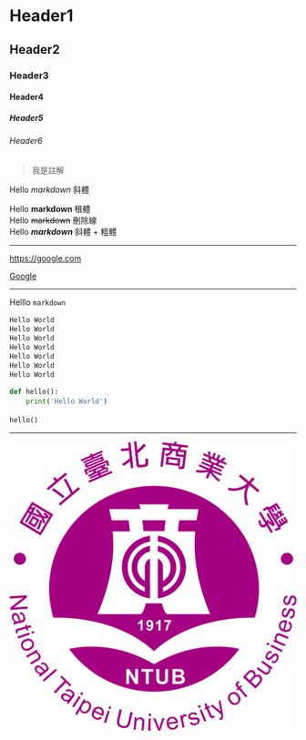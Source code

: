 # Header1
## Header2
### Header3
#### Header4
##### Header5
###### Header6

> 我是註解

Hello *markdown* 斜體

Hello **markdown** 租體  
Hello ~~markdown~~ 刪除線  
Hello ***markdown*** 斜體 + 粗體  

---

<https://google.com>

[Google](https://google.com)

---

Helllo `markdown`

```
Hello World
Hello World
Hello World
Hello World
Hello World
Hello World
Hello World
```

```python
def hello():
    print('Hello World')

hello()
```

---

![](./ntub.png)
